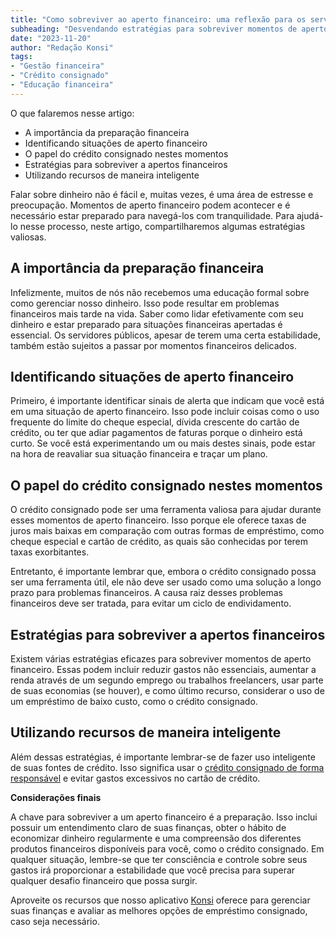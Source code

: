 ```yaml
---
title: "Como sobreviver ao aperto financeiro: uma reflexão para os servidores públicos"
subheading: "Desvendando estratégias para sobreviver momentos de aperto financeiro com consciência e estabilidade."
date: "2023-11-20"
author: "Redação Konsi"
tags:
- "Gestão financeira"
- "Crédito consignado"
- "Educação financeira"
---
```


O que falaremos nesse artigo:
- A importância da preparação financeira
- Identificando situações de aperto financeiro
- O papel do crédito consignado nestes momentos
- Estratégias para sobreviver a apertos financeiros
- Utilizando recursos de maneira inteligente

Falar sobre dinheiro não é fácil e, muitas vezes, é uma área de estresse e preocupação. Momentos de aperto financeiro podem acontecer e é necessário estar preparado para navegá-los com tranquilidade. Para ajudá-lo nesse processo, neste artigo, compartilharemos algumas estratégias valiosas.

## A importância da preparação financeira
Infelizmente, muitos de nós não recebemos uma educação formal sobre como gerenciar nosso dinheiro. Isso pode resultar em problemas financeiros mais tarde na vida. Saber como lidar efetivamente com seu dinheiro e estar preparado para situações financeiras apertadas é essencial. Os servidores públicos, apesar de terem uma certa estabilidade, também estão sujeitos a passar por momentos financeiros delicados.

## Identificando situações de aperto financeiro
Primeiro, é importante identificar sinais de alerta que indicam que você está em uma situação de aperto financeiro. Isso pode incluir coisas como o uso frequente do limite do cheque especial, dívida crescente do cartão de crédito, ou ter que adiar pagamentos de faturas porque o dinheiro está curto. Se você está experimentando um ou mais destes sinais, pode estar na hora de reavaliar sua situação financeira e traçar um plano.

## O papel do crédito consignado nestes momentos 
O crédito consignado pode ser uma ferramenta valiosa para ajudar durante esses momentos de aperto financeiro. Isso porque ele oferece taxas de juros mais baixas em comparação com outras formas de empréstimo, como cheque especial e cartão de crédito, as quais são conhecidas por terem taxas exorbitantes.

Entretanto, é importante lembrar que, embora o crédito consignado possa ser uma ferramenta útil, ele não deve ser usado como uma solução a longo prazo para problemas financeiros. A causa raiz desses problemas financeiros deve ser tratada, para evitar um ciclo de endividamento.

## Estratégias para sobreviver a apertos financeiros
Existem várias estratégias eficazes para sobreviver momentos de aperto financeiro. Essas podem incluir reduzir gastos não essenciais, aumentar a renda através de um segundo emprego ou trabalhos freelancers, usar parte de suas economias (se houver), e como último recurso, considerar o uso de um empréstimo de baixo custo, como o crédito consignado.

## Utilizando recursos de maneira inteligente 
Além dessas estratégias, é importante lembrar-se de fazer uso inteligente de suas fontes de crédito. Isso significa usar o [crédito consignado de forma responsável](https://konsi.com/postagens/como-gerenciar-o-crdito-consignado-de-forma-responsvel) e evitar gastos excessivos no cartão de crédito.

**Considerações finais**

A chave para sobreviver a um aperto financeiro é a preparação. Isso inclui possuir um entendimento claro de suas finanças, obter o hábito de economizar dinheiro regularmente e uma compreensão dos diferentes produtos financeiros disponíveis para você, como o crédito consignado. Em qualquer situação, lembre-se que ter consciência e controle sobre seus gastos irá proporcionar a estabilidade que você precisa para superar qualquer desafio financeiro que possa surgir.

Aproveite os recursos que nosso aplicativo [Konsi](https://konsi.com/download-apicativo) oferece para gerenciar suas finanças e avaliar as melhores opções de empréstimo consignado, caso seja necessário.